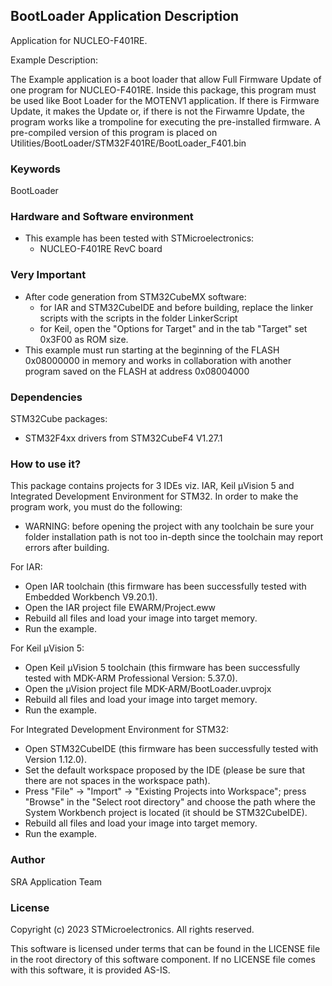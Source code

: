 ## <b>BootLoader Application Description</b>

Application for NUCLEO-F401RE.

Example Description:

The Example application is a boot loader that allow Full Firmware Update of one program for NUCLEO-F401RE.
Inside this package, this program must be used like Boot Loader for the MOTENV1 application.
If there is Firmware Update, it makes the Update or, if there is not the Firwamre Update, the program works like a trompoline for executing the pre-installed firmware.
A pre-compiled version of this program is placed on Utilities/BootLoader/STM32F401RE/BootLoader_F401.bin

### <b>Keywords</b>

BootLoader

### <b>Hardware and Software environment</b>

  - This example has been tested with STMicroelectronics:
    - NUCLEO-F401RE RevC board

### <b>Very Important</b>

- After code generation from STM32CubeMX software:
  - for IAR and STM32CubeIDE and before building, replace the linker scripts with the scripts in the folder LinkerScript
  - for Keil, open the "Options for Target" and in the tab "Target" set 0x3F00 as ROM size. 
- This example must run starting at the beginning of the FLASH 0x08000000 in memory and works in collaboration with another program saved on the FLASH at address 0x08004000

### <b>Dependencies</b>

STM32Cube packages:

  - STM32F4xx drivers from STM32CubeF4 V1.27.1

### <b>How to use it?</b>

This package contains projects for 3 IDEs viz. IAR, Keil µVision 5 and Integrated Development Environment for STM32. 
In order to make the  program work, you must do the following:

 - WARNING: before opening the project with any toolchain be sure your folder
   installation path is not too in-depth since the toolchain may report errors
   after building.

For IAR:

 - Open IAR toolchain (this firmware has been successfully tested with Embedded Workbench V9.20.1).
 - Open the IAR project file EWARM/Project.eww
 - Rebuild all files and load your image into target memory.
 - Run the example.

For Keil µVision 5:

 - Open Keil µVision 5 toolchain (this firmware has been successfully tested with MDK-ARM Professional Version: 5.37.0).
 - Open the µVision project file MDK-ARM/BootLoader.uvprojx
 - Rebuild all files and load your image into target memory.
 - Run the example.
 
For Integrated Development Environment for STM32:

 - Open STM32CubeIDE (this firmware has been successfully tested with Version 1.12.0).
 - Set the default workspace proposed by the IDE (please be sure that there are not spaces in the workspace path).
 - Press "File" -> "Import" -> "Existing Projects into Workspace"; press "Browse" in the "Select root directory" and choose the path where the System
   Workbench project is located (it should be STM32CubeIDE). 
 - Rebuild all files and load your image into target memory.
 - Run the example.

### <b>Author</b>

SRA Application Team

### <b>License</b>

Copyright (c) 2023 STMicroelectronics.
All rights reserved.

This software is licensed under terms that can be found in the LICENSE file
in the root directory of this software component.
If no LICENSE file comes with this software, it is provided AS-IS.